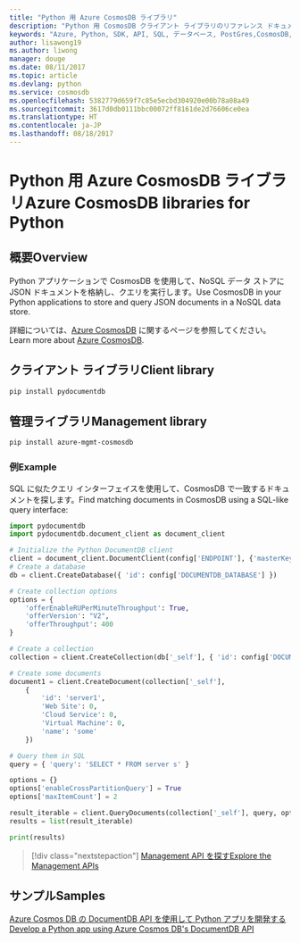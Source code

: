 ```yaml
---
title: "Python 用 Azure CosmosDB ライブラリ"
description: "Python 用 CosmosDB クライアント ライブラリのリファレンス ドキュメント"
keywords: "Azure, Python, SDK, API, SQL, データベース, PostGres,CosmosDB, NoSQL"
author: lisawong19
ms.author: liwong
manager: douge
ms.date: 08/11/2017
ms.topic: article
ms.devlang: python
ms.service: cosmosdb
ms.openlocfilehash: 5382779d659f7c85e5ecbd304920e00b78a08a49
ms.sourcegitcommit: 3617d0db0111bbc00072ff8161de2d76606ce0ea
ms.translationtype: HT
ms.contentlocale: ja-JP
ms.lasthandoff: 08/18/2017
---
```

# <a name="azure-cosmosdb-libraries-for-python"></a><span data-ttu-id="fa762-104">Python 用 Azure CosmosDB ライブラリ</span><span class="sxs-lookup"><span data-stu-id="fa762-104">Azure CosmosDB libraries for Python</span></span>

## <a name="overview"></a><span data-ttu-id="fa762-105">概要</span><span class="sxs-lookup"><span data-stu-id="fa762-105">Overview</span></span>

<span data-ttu-id="fa762-106">Python アプリケーションで CosmosDB を使用して、NoSQL データ ストアに JSON ドキュメントを格納し、クエリを実行します。</span><span class="sxs-lookup"><span data-stu-id="fa762-106">Use CosmosDB in your Python applications to store and query JSON documents in a NoSQL data store.</span></span>

<span data-ttu-id="fa762-107">詳細については、[Azure CosmosDB](https://docs.microsoft.com/azure/cosmos-db/introduction) に関するページを参照してください。</span><span class="sxs-lookup"><span data-stu-id="fa762-107">Learn more about [Azure CosmosDB](https://docs.microsoft.com/azure/cosmos-db/introduction).</span></span>

## <a name="client-library"></a><span data-ttu-id="fa762-108">クライアント ライブラリ</span><span class="sxs-lookup"><span data-stu-id="fa762-108">Client library</span></span>
 ```bash
pip install pydocumentdb
 ```

## <a name="management-library"></a><span data-ttu-id="fa762-109">管理ライブラリ</span><span class="sxs-lookup"><span data-stu-id="fa762-109">Management library</span></span>
```bash
pip install azure-mgmt-cosmosdb
```

### <a name="example"></a><span data-ttu-id="fa762-110">例</span><span class="sxs-lookup"><span data-stu-id="fa762-110">Example</span></span>

<span data-ttu-id="fa762-111">SQL に似たクエリ インターフェイスを使用して、CosmosDB で一致するドキュメントを探します。</span><span class="sxs-lookup"><span data-stu-id="fa762-111">Find matching documents in CosmosDB using a SQL-like query interface:</span></span>

```python
import pydocumentdb
import pydocumentdb.document_client as document_client

# Initialize the Python DocumentDB client
client = document_client.DocumentClient(config['ENDPOINT'], {'masterKey': config['MASTERKEY']})
# Create a database
db = client.CreateDatabase({ 'id': config['DOCUMENTDB_DATABASE'] })

# Create collection options
options = {
    'offerEnableRUPerMinuteThroughput': True,
    'offerVersion': "V2",
    'offerThroughput': 400
}

# Create a collection
collection = client.CreateCollection(db['_self'], { 'id': config['DOCUMENTDB_COLLECTION'] }, options)

# Create some documents
document1 = client.CreateDocument(collection['_self'],
    { 
        'id': 'server1',
        'Web Site': 0,
        'Cloud Service': 0,
        'Virtual Machine': 0,
        'name': 'some' 
    })

# Query them in SQL
query = { 'query': 'SELECT * FROM server s' }    

options = {} 
options['enableCrossPartitionQuery'] = True
options['maxItemCount'] = 2

result_iterable = client.QueryDocuments(collection['_self'], query, options)
results = list(result_iterable)

print(results)
```
> [!div class="nextstepaction"]
> [<span data-ttu-id="fa762-112">Management API を探す</span><span class="sxs-lookup"><span data-stu-id="fa762-112">Explore the Management APIs</span></span>](/python/api/overview/azure/cosmosdb/managementlibrary)

## <a name="samples"></a><span data-ttu-id="fa762-113">サンプル</span><span class="sxs-lookup"><span data-stu-id="fa762-113">Samples</span></span>

[<span data-ttu-id="fa762-114">Azure Cosmos DB の DocumentDB API を使用して Python アプリを開発する</span><span class="sxs-lookup"><span data-stu-id="fa762-114">Develop a Python app using Azure Cosmos DB's DocumentDB API</span></span>](https://azure.microsoft.com/resources/samples/azure-cosmos-db-documentdb-python-getting-started/)


